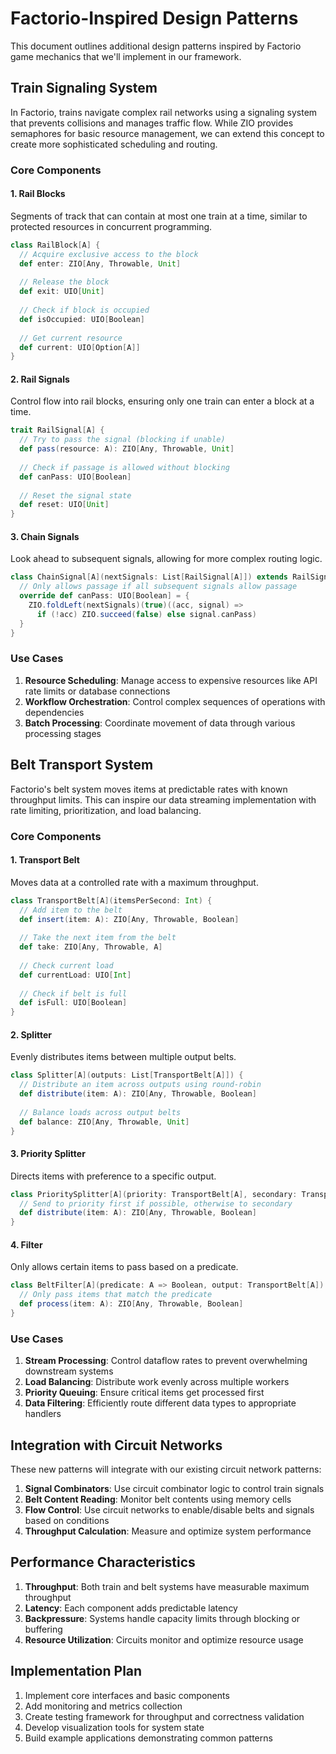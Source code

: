 # Factorio-Inspired Design Patterns

This document outlines additional design patterns inspired by Factorio game mechanics that we'll implement in our framework.

## Train Signaling System

In Factorio, trains navigate complex rail networks using a signaling system that prevents collisions and manages traffic flow. While ZIO provides semaphores for basic resource management, we can extend this concept to create more sophisticated scheduling and routing.

### Core Components

#### 1. Rail Blocks
Segments of track that can contain at most one train at a time, similar to protected resources in concurrent programming.

```scala
class RailBlock[A] {
  // Acquire exclusive access to the block
  def enter: ZIO[Any, Throwable, Unit] 
  
  // Release the block
  def exit: UIO[Unit]
  
  // Check if block is occupied
  def isOccupied: UIO[Boolean]
  
  // Get current resource
  def current: UIO[Option[A]]
}
```

#### 2. Rail Signals
Control flow into rail blocks, ensuring only one train can enter a block at a time.

```scala
trait RailSignal[A] {
  // Try to pass the signal (blocking if unable)
  def pass(resource: A): ZIO[Any, Throwable, Unit]
  
  // Check if passage is allowed without blocking
  def canPass: UIO[Boolean]
  
  // Reset the signal state
  def reset: UIO[Unit]
}
```

#### 3. Chain Signals
Look ahead to subsequent signals, allowing for more complex routing logic.

```scala
class ChainSignal[A](nextSignals: List[RailSignal[A]]) extends RailSignal[A] {
  // Only allows passage if all subsequent signals allow passage
  override def canPass: UIO[Boolean] = {
    ZIO.foldLeft(nextSignals)(true)((acc, signal) => 
      if (!acc) ZIO.succeed(false) else signal.canPass)
  }
}
```

### Use Cases

1. **Resource Scheduling**: Manage access to expensive resources like API rate limits or database connections
2. **Workflow Orchestration**: Control complex sequences of operations with dependencies
3. **Batch Processing**: Coordinate movement of data through various processing stages

## Belt Transport System

Factorio's belt system moves items at predictable rates with known throughput limits. This can inspire our data streaming implementation with rate limiting, prioritization, and load balancing.

### Core Components

#### 1. Transport Belt
Moves data at a controlled rate with a maximum throughput.

```scala
class TransportBelt[A](itemsPerSecond: Int) {
  // Add item to the belt
  def insert(item: A): ZIO[Any, Throwable, Boolean]
  
  // Take the next item from the belt
  def take: ZIO[Any, Throwable, A]
  
  // Check current load
  def currentLoad: UIO[Int]
  
  // Check if belt is full
  def isFull: UIO[Boolean]
}
```

#### 2. Splitter
Evenly distributes items between multiple output belts.

```scala
class Splitter[A](outputs: List[TransportBelt[A]]) {
  // Distribute an item across outputs using round-robin
  def distribute(item: A): ZIO[Any, Throwable, Boolean]
  
  // Balance loads across output belts
  def balance: ZIO[Any, Throwable, Unit]
}
```

#### 3. Priority Splitter
Directs items with preference to a specific output.

```scala
class PrioritySplitter[A](priority: TransportBelt[A], secondary: TransportBelt[A]) {
  // Send to priority first if possible, otherwise to secondary
  def distribute(item: A): ZIO[Any, Throwable, Boolean]
}
```

#### 4. Filter
Only allows certain items to pass based on a predicate.

```scala
class BeltFilter[A](predicate: A => Boolean, output: TransportBelt[A]) {
  // Only pass items that match the predicate
  def process(item: A): ZIO[Any, Throwable, Boolean]
}
```

### Use Cases

1. **Stream Processing**: Control dataflow rates to prevent overwhelming downstream systems
2. **Load Balancing**: Distribute work evenly across multiple workers
3. **Priority Queuing**: Ensure critical items get processed first
4. **Data Filtering**: Efficiently route different data types to appropriate handlers

## Integration with Circuit Networks

These new patterns will integrate with our existing circuit network patterns:

1. **Signal Combinators**: Use circuit combinator logic to control train signals
2. **Belt Content Reading**: Monitor belt contents using memory cells
3. **Flow Control**: Use circuit networks to enable/disable belts and signals based on conditions
4. **Throughput Calculation**: Measure and optimize system performance

## Performance Characteristics

1. **Throughput**: Both train and belt systems have measurable maximum throughput
2. **Latency**: Each component adds predictable latency
3. **Backpressure**: Systems handle capacity limits through blocking or buffering
4. **Resource Utilization**: Circuits monitor and optimize resource usage

## Implementation Plan

1. Implement core interfaces and basic components
2. Add monitoring and metrics collection
3. Create testing framework for throughput and correctness validation
4. Develop visualization tools for system state
5. Build example applications demonstrating common patterns